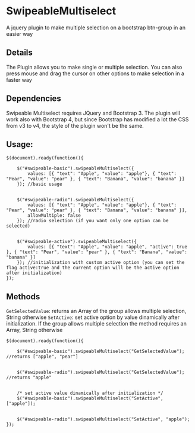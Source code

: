 # SwipeableMultiselect
A jquery plugin to make multiple selection on a bootstrap btn-group in an easier way

## Details
The Plugin allows you to make single or multiple selection. You can also press mouse and drag the cursor on other options to make selection in a faster way

## Dependencies
Swipeable Multiselect requires JQuery and Bootstrap 3. The plugin will work also with Bootstrap 4, but since Bootstrap has modified a lot the CSS from v3 to v4, the style of the plugin won't be the same.

## Usage:

```
$(document).ready(function(){

    $("#swipeable-basic").swipeableMultiselect({
        values: [{ "text": "Apple", "value": "apple"}, { "text": "Pear", "value": "pear" }, { "text": "Banana", "value": "banana" }]
    }); //basic usage


    $("#swipeable-radio").swipeableMultiselect({
        values: [{ "text": "Apple", "value": "apple"}, { "text": "Pear", "value": "pear" }, { "text": "Banana", "value": "banana" }],
        allowMultiple: false
    }); //radio selection (if you want only one option can be selected)


    $("#swipeable-active").swipeableMultiselect({
        values: [{ "text": "Apple", "value": "apple", "active": true }, { "text": "Pear", "value": "pear" }, { "text": "Banana", "value": "banana" }]
    }); //initialization with custom active option (you can set the flag active:true and the current option will be the active option after initialization)
});
```

## Methods

`GetSelectedValue`: returns an Array of the group allows multiple selection, String otherwise
`SetActive`: set active option by value dinamically after initialization. If the group allows multiple selection the method requires an Array, String otherwise

```
$(document).ready(function(){

    $("#swipeable-basic").swipeableMultiselect("GetSelectedValue"); //returns ["apple", "pear"]


    $("#swipeable-radio").swipeableMultiselect("GetSelectedValue"); //returns "apple"


    /* set active value dinamically after initialization */
    $("#swipeable-basic").swipeableMultiselect("SetActive", ["apple"]); 


    $("#swipeable-radio").swipeableMultiselect("SetActive", "apple");
});
```